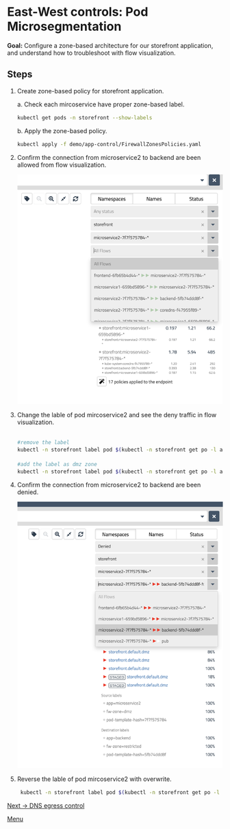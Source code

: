# East-West controls: Pod Microsegmentation

**Goal:** Configure a zone-based architecture for our storefront application, and understand how to troubleshoot with flow visualization.

## Steps

1. Create zone-based policy for storefront application.

    a. Check each mircoservice have proper zone-based label.
    ```bash
    kubectl get pods -n storefront --show-labels 
    ```

    b. Apply the zone-based policy.
    ```bash    
    kubectl apply -f demo/app-control/FirewallZonesPolicies.yaml
    ```

2. Confirm the connection from microservice2 to backend are been allowed from flow visualization.

   ![microservice2 allow](../img/microservice2-allow.png)

3. Change the lable of pod mircoservice2 and see the deny traffic in flow visualization.

    ```bash

    #remove the label 
    kubectl -n storefront label pod $(kubectl -n storefront get po -l app=microservice2 -ojsonpath='{.items[0].metadata.name}') fw-zone-

    #add the label as dmz zone
    kubectl -n storefront label pod $(kubectl -n storefront get po -l app=microservice2 -ojsonpath='{.items[0].metadata.name}')  fw-zone=dmz
    ```

4. Confirm the connection from microservice2 to backend are been denied.

   ![microservice2 deny](../img/microservice2-deny.png)

5. Reverse the lable of pod mircoservice2 with overwrite.

   ```bash
    kubectl -n storefront label pod $(kubectl -n storefront get po -l app=microservice2 -ojsonpath='{.items[0].metadata.name}') fw-zone=trusted --overwrite
    ```

[Next -> DNS egress control](../modules/dns-egress-controls.md)

[Menu](../README.md)
